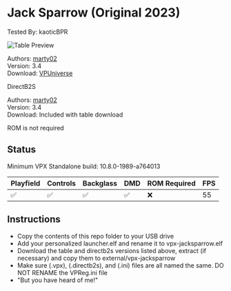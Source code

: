 # Jack Sparrow (Original 2023)

Tested By: kaoticBPR

![Table Preview](https://vpuniverse.com/screenshots/monthly_2023_09/jack-desktop.png.63c5f261ac3c776650f4d47b96f2b2a9.png)

Authors: [marty02](https://vpuniverse.com/profile/16531-marty02/)  
Version: 3.4  
Download: [VPUniverse](https://vpuniverse.com/files/file/15815-jack-sparrow/)

DirectB2S

Authors: [marty02](https://vpuniverse.com/profile/16531-marty02)  
Version: 3.4  
Download: Included with table download

ROM is not required 

## Status 

Minimum VPX Standalone build: 10.8.0-1989-a764013

| Playfield | Controls | Backglass | DMD | ROM Required | FPS | 
|-----------|----------|-----------|-----|--------------|-----|
| :white_check_mark: | :white_check_mark: | :white_check_mark: | :white_check_mark: | :x: | 55 |

## Instructions

- Copy the contents of this repo folder to your USB drive
- Add your personalized launcher.elf and rename it to vpx-jacksparrow.elf
- Download the table and directb2s versions listed above, extract (if necessary) and copy them to external/vpx-jacksparrow
- Make sure (.vpx), (.directb2s), and (.ini) files are all named the same. DO NOT RENAME the VPReg.ini file
- "But you have heard of me!"
